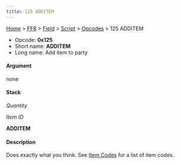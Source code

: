 ```yaml
---
title: 125 ADDITEM
---
```


[Home](/Main%20Page.md) > [FF8](/FF8.md) > [Field](/FF8/Field.md) > [Script](/FF8/Field/Script.md) > [Opcodes](/FF8/Field/Script/Opcodes.md) > 125 ADDITEM

-   Opcode: **0x125**
-   Short name: **ADDITEM**
-   Long name: Add item to party

#### Argument

none

#### Stack

  
*Quantity*

*Item ID*

**ADDITEM**

#### Description

Does exactly what you think. See [Item Codes][] for a list of item
codes.

  [Item Codes]: /FF8/Item%20Codes.md "wikilink"
